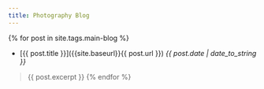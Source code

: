 ```yaml
---
title: Photography Blog
---
```


{% for post in site.tags.main-blog %}
* [{{ post.title }}]({{site.baseurl}}{{ post.url }}) *{{ post.date | date_to_string }}*
> {{ post.excerpt }}
{% endfor %}
